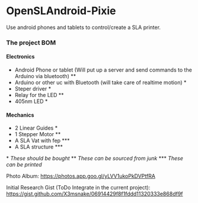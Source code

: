 # OpenSLAndroid-Pixie
Use android phones and tablets to control/create a SLA printer.

### The project BOM

#### Electronics

- Android Phone or tablet (Will put up a server and send commands to the Arduino via bluetooth) **
- Arduino or other uc with Bluetooth (will take care of realtime motion) *
- Steper driver *
- Relay for the LED **
- 405nm LED *

#### Mechanics

- 2 Linear Guides *
- 1 Stepper Motor **
- A SLA Vat with fep ***
- A SLA structure ***


\* *These should be bought*
\** *These can be sourced from junk*
\*** *These can be printed*

Photo Album: https://photos.app.goo.gl/yLVV1ukoPkDVPtfRA

Initial Research Gist (ToDo Integrate in the current project): https://gist.github.com/X3msnake/06914429f8f1fddd11320333e868df9f
